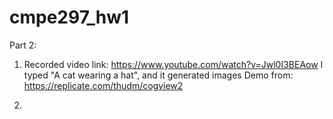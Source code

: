 # cmpe297_hw1



Part 2:

1. Recorded video link: https://www.youtube.com/watch?v=Jwl0I3BEAow
I typed "A cat wearing a hat", and it generated images
Demo from: https://replicate.com/thudm/cogview2 

2. 
